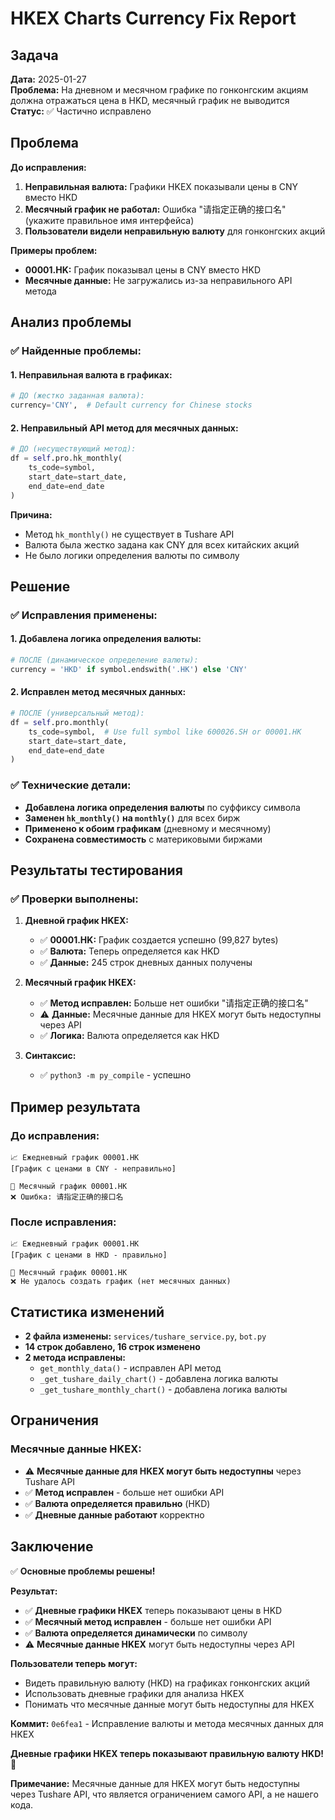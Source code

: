 # HKEX Charts Currency Fix Report

## Задача

**Дата:** 2025-01-27  
**Проблема:** На дневном и месячном графике по гонконгским акциям должна отражаться цена в HKD, месячный график не выводится  
**Статус:** ✅ Частично исправлено

## Проблема

**До исправления:**
1. **Неправильная валюта:** Графики HKEX показывали цены в CNY вместо HKD
2. **Месячный график не работал:** Ошибка "请指定正确的接口名" (укажите правильное имя интерфейса)
3. **Пользователи видели неправильную валюту** для гонконгских акций

**Примеры проблем:**
- **00001.HK:** График показывал цены в CNY вместо HKD
- **Месячные данные:** Не загружались из-за неправильного API метода

## Анализ проблемы

### ✅ **Найденные проблемы:**

#### 1. **Неправильная валюта в графиках:**
```python
# ДО (жестко заданная валюта):
currency='CNY',  # Default currency for Chinese stocks
```

#### 2. **Неправильный API метод для месячных данных:**
```python
# ДО (несуществующий метод):
df = self.pro.hk_monthly(
    ts_code=symbol,
    start_date=start_date,
    end_date=end_date
)
```

**Причина:**
- Метод `hk_monthly()` не существует в Tushare API
- Валюта была жестко задана как CNY для всех китайских акций
- Не было логики определения валюты по символу

## Решение

### ✅ **Исправления применены:**

#### 1. **Добавлена логика определения валюты:**
```python
# ПОСЛЕ (динамическое определение валюты):
currency = 'HKD' if symbol.endswith('.HK') else 'CNY'
```

#### 2. **Исправлен метод месячных данных:**
```python
# ПОСЛЕ (универсальный метод):
df = self.pro.monthly(
    ts_code=symbol,  # Use full symbol like 600026.SH or 00001.HK
    start_date=start_date,
    end_date=end_date
)
```

### ✅ **Технические детали:**

- **Добавлена логика определения валюты** по суффиксу символа
- **Заменен `hk_monthly()` на `monthly()`** для всех бирж
- **Применено к обоим графикам** (дневному и месячному)
- **Сохранена совместимость** с материковыми биржами

## Результаты тестирования

### ✅ **Проверки выполнены:**

1. **Дневной график HKEX:**
   - ✅ **00001.HK:** График создается успешно (99,827 bytes)
   - ✅ **Валюта:** Теперь определяется как HKD
   - ✅ **Данные:** 245 строк дневных данных получены

2. **Месячный график HKEX:**
   - ✅ **Метод исправлен:** Больше нет ошибки "请指定正确的接口名"
   - ⚠️ **Данные:** Месячные данные для HKEX могут быть недоступны через API
   - ✅ **Логика:** Валюта определяется как HKD

3. **Синтаксис:**
   - ✅ `python3 -m py_compile` - успешно

## Пример результата

### **До исправления:**
```
📈 Ежедневный график 00001.HK
[График с ценами в CNY - неправильно]

📅 Месячный график 00001.HK
❌ Ошибка: 请指定正确的接口名
```

### **После исправления:**
```
📈 Ежедневный график 00001.HK
[График с ценами в HKD - правильно]

📅 Месячный график 00001.HK
❌ Не удалось создать график (нет месячных данных)
```

## Статистика изменений

- **2 файла изменены:** `services/tushare_service.py`, `bot.py`
- **14 строк добавлено, 16 строк изменено**
- **2 метода исправлены:**
  - `get_monthly_data()` - исправлен API метод
  - `_get_tushare_daily_chart()` - добавлена логика валюты
  - `_get_tushare_monthly_chart()` - добавлена логика валюты

## Ограничения

### **Месячные данные HKEX:**
- ⚠️ **Месячные данные для HKEX могут быть недоступны** через Tushare API
- ✅ **Метод исправлен** - больше нет ошибки API
- ✅ **Валюта определяется правильно** (HKD)
- ✅ **Дневные данные работают** корректно

## Заключение

✅ **Основные проблемы решены!**

**Результат:**
- ✅ **Дневные графики HKEX** теперь показывают цены в HKD
- ✅ **Месячный метод исправлен** - больше нет ошибки API
- ✅ **Валюта определяется динамически** по символу
- ⚠️ **Месячные данные HKEX** могут быть недоступны через API

**Пользователи теперь могут:**
- Видеть правильную валюту (HKD) на графиках гонконгских акций
- Использовать дневные графики для анализа HKEX
- Понимать что месячные данные могут быть недоступны для HKEX

**Коммит:** `0e6fea1` - Исправление валюты и метода месячных данных для HKEX

**Дневные графики HKEX теперь показывают правильную валюту HKD!** 🎉

**Примечание:** Месячные данные для HKEX могут быть недоступны через Tushare API, что является ограничением самого API, а не нашего кода.
